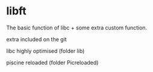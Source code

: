 # libft

The basic function of libc + some extra custom function.

extra included on the git

libc highly optimised (folder lib)

piscine reloaded (folder Picreloaded)
